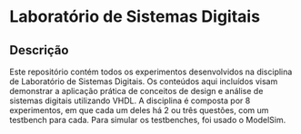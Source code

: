 # Laboratório de Sistemas Digitais

## Descrição
Este repositório contém todos os experimentos desenvolvidos na disciplina de Laboratório de Sistemas Digitais. Os conteúdos aqui incluídos visam demonstrar a aplicação prática de conceitos de design e análise de sistemas digitais utilizando VHDL. A disciplina é composta por 8 experimentos, em que cada um deles há 2 ou três questões, com um testbench para cada. Para simular os testbenches, foi usado o ModelSim.
